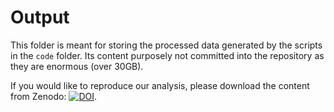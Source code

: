# Output

This folder is meant for storing the processed data 
generated by the scripts in the `code` folder.
Its content purposely not committed into the repository as they are enormous (over 30GB).

If you would like to reproduce our analysis, please download the content
from Zenodo: [![DOI](https://zenodo.org/badge/DOI/10.5281/zenodo.8274907.svg)](https://doi.org/10.5281/zenodo.8274907).
